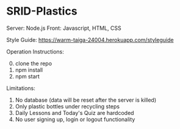 # SRID-Plastics
Server: Node.js
Front: Javascript, HTML, CSS

Style Guide: https://warm-taiga-24004.herokuapp.com/styleguide

Operation Instructions:

0. clone the repo
1. npm install
2. npm start

Limitations:
1. No database (data will be reset after the server is killed)
2. Only plastic bottles under recycling steps
3. Daily Lessons and Today's Quiz are hardcoded
4. No user signing up, login or logout functionality
